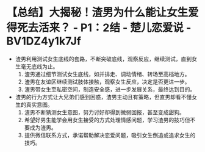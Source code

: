 # 【总结】大揭秘！渣男为什么能让女生爱得死去活来？ - P1：2结 - 楚儿恋爱说 - BV1DZ4y1k7Jf

-   渣男利用测试女生底线的套路，不断突破底线，观察反应，继续测试，直到女生毫无底线为止。
    1.  渣男通过细节测试女生底线，如并排走、调动情绪、转场至高档地方。
    2.  渣男在友谊区继续测试肢体接触，观察女生反应，决定是否更进一步。
    3.  渣男带女生至私密空间，制造安全感，进一步发展关系，最终达到目的。
-   渣男的行为方式让大兄弟们感到困惑，渣男主动且有策略，但直男却看不懂女生的真实意图。
    1.  渣男不断猜测女生意图，努力讨好却得到微弱回报，甚至变成甜狗。
    2.  希望好男生能学会用女生接受的方式处理情感问题，学习渣男的技巧但不要成为渣男。
    3.  提供微信联系方式，承诺帮助解决恋爱问题，吸引女生倒追或追求女生的技巧。